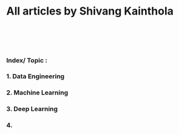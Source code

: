 # All articles by Shivang Kainthola
<br><br> 
----
### Index/ Topic :  

### 1. Data Engineering 

### 2. Machine Learning 

### 3. Deep Learning

### 4. 

